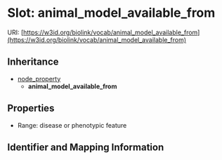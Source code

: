 # Slot: animal_model_available_from

URI: [https://w3id.org/biolink/vocab/animal_model_available_from](https://w3id.org/biolink/vocab/animal_model_available_from)




## Inheritance

* [node_property](node_property.md)
    * **animal_model_available_from**



## Properties

 * Range: disease or phenotypic feature



## Identifier and Mapping Information





